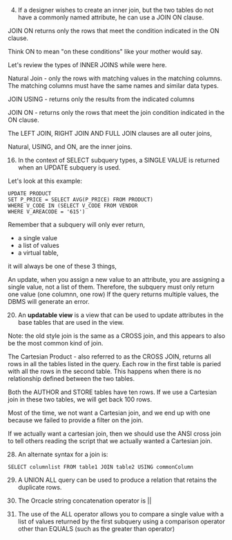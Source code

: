 4. If a designer wishes to create an inner join, but the two tables do not have a commonly named attribute, he can use a JOIN ON clause.

JOIN ON returns only the rows that meet the condition indicated in the ON clause.

Think ON to mean "on these conditions" like your mother would say. 

Let's review the types of INNER JOINS while were here.

Natural Join - only the rows with matching values in the matching columns. The matching columns must have the same names and similar data types. 

JOIN USING - returns only the results from the indicated columns

JOIN ON - returns only the rows that meet the join condition indicated in the ON clause.

The LEFT JOIN, RIGHT JOIN AND FULL JOIN clauses are all outer joins, 

Natural, USING, and ON, are the inner joins.

16. In the context of SELECT subquery types, a SINGLE VALUE is returned when an UPDATE subquery is used. 

Let's look at this example:
```
UPDATE PRODUCT 
SET P_PRICE = SELECT AVG(P_PRICE) FROM PRODUCT) 
WHERE V_CODE IN (SELECT V_CODE FROM VENDOR
WHERE V_AREACODE = '615')
```

Remember that a subquery will only ever return, 
- a single value
- a list of values
- a virtual table, 

it will always be one of these 3 things, 

An update, when you assign a new value to an attribute, you are assigning a single value, not a list of them. Therefore, the subquery must only return one value (one columnn, one row) If the query returns multiple values, the DBMS will generate an error.

20. An **updatable view** is a view that can be used to update attributes in the base tables that are used in the view.

Note: the old style join is the same as a CROSS join, and this appears to also be the most common kind of join. 

The Cartesian Product - also referred to as the CROSS JOIN, returns all rows in all the tables listed in the query. Each row in the first table is paried with all the rows in the second table. This happens when there is no relationship defined between the two tables. 

Both the AUTHOR and STORE tables have ten rows. If we use a Cartesian join in these two tables, we will get back 100 rows.

Most of the time, we not want a Cartesian join, and we end up with one because we failed to provide a filter on the join. 

If we actually want a cartesian join, then we should use the ANSI cross join to tell others reading the script that we actually wanted a Cartesian join.


28. An alternate syntax for a join is: 
```
SELECT columnlist FROM table1 JOIN table2 USING commonColumn
```

29. A UNION ALL query can be used to produce a relation that retains the duplicate rows.

30. The Orcacle string concatenation operator is ||

31. The use of the ALL operator allows you to compare a single value with a list of values returned by the first subquery using a comparison operator other than EQUALS (such as the greater than operator)


